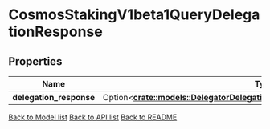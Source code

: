 # CosmosStakingV1beta1QueryDelegationResponse

## Properties

| Name                    | Type                                                                                                                                               | Description | Notes      |
| ----------------------- | -------------------------------------------------------------------------------------------------------------------------------------------------- | ----------- | ---------- |
| **delegation_response** | Option<[**crate::models::DelegatorDelegationsResponseDelegationResponsesInner**](DelegatorDelegations_response_delegation_responses_inner.md)> |             | [optional] |

[Back to Model list](../README.md#documentation-for-models) [Back to API list](../README.md#documentation-for-api-endpoints) [Back to README](../README.md)
